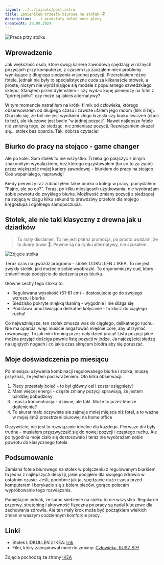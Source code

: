 ```yaml
---
layout: ../../layouts/post.astro
title: Zamieniłem krzesło biurowe na stołek 🪑
description: ...i przestały boleć mnie plecy
createdAt: 29.09.2024
---
```


![Praca przy stołku](/assets/images/posts/stool-2.jpeg)

## Wprowadzenie

Jak większość osób, które swoją karierę zawodową spędzają w różnych pozycjach przy komputerze, z czasem i ja zacząłem mieć problemy wynikające z długiego siedzenia w jednej pozycji. Przerabiałem różne fotele, jednak nie były to specjalistyczne cuda za kilkanaście stówek, a proste, niczym nie wyróżniające się modele z popularnego szwedzkiego sklepu. Stanąłem przed dylematem - czy wydać kupę pieniędzy na fotel z "górnej półki", czy może są jakieś alternatywy?

W tym momencie natrafiłem na krótki filmik od człowieka, którego obserwowałem od długiego czasu i zawsze ufałem jego radom (link niżej). Okazało się, że ból nie jest wynikiem złego krzesła czy braku ćwiczeń (choć to też), ale kluczowe jest bycie "w jednej pozycji". Nawet najlepsze fotele nie zmienią tego, że siedząc, nie zmieniasz pozycji. Rozwiązaniem okazał się... stołek bez oparcia. Tak, dobrze czytacie!

## Biurko do pracy na stojąco - game changer

Ale po kolei. Sam stołek to nie wszystko. Trzeba go połączyć z innym znakomitym wynalazkiem, bez którego egzystowałem (bo co to za życie) przez większość mojej kariery zawodowej - biurkiem do pracy na stojąco. Coś wspaniałego, naprawdę!

Kiedy pierwszy raz zobaczyłem takie biurko u kolegi w pracy, pomyślałem: "Fajne, ale po co?". Teraz, po kilku miesiącach użytkowania, nie wyobrażam sobie powrotu do zwykłego biurka. Możliwość zmiany pozycji z siedzącej na stojącą w ciągu kilku sekund to prawdziwy przełom dla mojego kręgosłupa i ogólnego samopoczucia.

## Stołek, ale nie taki klasyczny z drewna jak u dziadków

> Tu mały disclamer. To nie jest płatna promocja, po prostu uważam, że to dobry towar 🫠. Pewnie są na rynku alternatywy, nie szukałem.

![Zdjęcie stołka](/assets/images/posts/stool.jpeg)

Teraz czas na gwóźdź programu - stołek LIDKULLEN z IKEA. To nie jest zwykły stołek, jaki możecie sobie wyobrazić. To ergonomiczny cud, który zmienił moje podejście do siedzenia przy biurku.

Główne cechy tego stołka to:

- Regulowana wysokość (61-81 cm) - dostosujecie go do swojego wzrostu i biurka
- Siedzisko pokryte miękką tkaniną - wygodnie i nie ślizga się
- Podstawa umożliwiająca delikatne kołysanie - to klucz do ciągłego ruchu!

Co najważniejsze, ten stołek zmusza was do ciągłego, delikatnego ruchu. Nie ma oparcia, więc musicie angażować mięśnie core, aby utrzymać równowagę. To jak mini trening przez cały dzień pracy! Lista pozycji jakie można przyjąć dościga pewnie listę pozycji w jodze. Ja najczęściej siedzę na ugiętych nogach i co jakiś czas skręcam biodra aby się poruszać.

## Moje doświadczenia po miesiącu

Po miesiącu używania kombinacji regulowanego biurka i stołka, muszę przyznać, że jestem pod wrażeniem. Oto kilka obserwacji:

1. Plecy przestały boleć - to był główny cel i został osiągnięty!
2. Mam więcej energii - częste zmiany pozycji sprawiają, że jestem bardziej pobudzony
3. Lepsza koncentracja - dziwne, ale fakt. Może to przez lepsze dotlenienie?
4. To akurat mało oczywiste ale zajmuje mniej miejsca niż fotel, a to ważne w mojej 4m2 przestrzeni biurowej na home office

Oczywiście, nie jest to rozwiązanie idealne dla każdego. Pierwsze dni były trudne - musiałem przyzwyczaić się do nowej pozycji i częstego ruchu. Ale po tygodniu moje ciało się dostosowało i teraz nie wyobrażam sobie powrotu do klasycznego fotela.

## Podsumowanie

Zamiana fotela biurowego na stołek w połączeniu z regulowanym biurkiem to jedna z najlepszych decyzji, jakie podjąłem dla swojego zdrowia w ostatnim czasie. Jeśli, podobnie jak ja, spędzacie dużo czasu przed komputerem i borykacie się z bólem pleców, gorąco polecam wypróbowanie tego rozwiązania.

Pamiętajcie jednak, że samo siedzenie na stołku to nie wszystko. Regularne przerwy, stretching i aktywność fizyczna po pracy są nadal kluczowe dla zachowania zdrowia. Ale ten mały krok może być początkiem wielkich zmian w waszym codziennym komforcie pracy.

## Linki

- Stołek LIDKULLEN z IKEA: [link](https://www.ikea.com/pl/pl/p/lidkullen-stolek-do-siedzenia-stania-gunnared-ciemnoszary-30445774/)
- Film, który zainspirował mnie do zmiany: [Człowieku, RUSZ SIĘ!](https://www.youtube.com/watch?v=s1wOPDg7hWM)

Zdjęcia pochodzą ze strony [IKEA](https://www.ikea.com)
